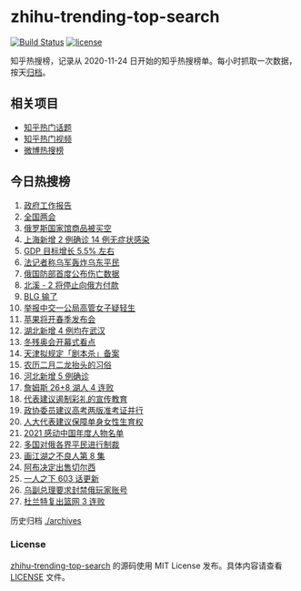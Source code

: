 # zhihu-trending-top-search

[![Build Status](https://github.com/justjavac/zhihu-trending-top-search/workflows/ci/badge.svg?branch=main)](https://github.com/justjavac/zhihu-trending-top-search/actions)
[![license](https://img.shields.io/github/license/justjavac/zhihu-trending-top-search)](https://github.com/justjavac/zhihu-trending-top-search/blob/main/LICENSE)

知乎热搜榜，记录从 2020-11-24 日开始的知乎热搜榜单。每小时抓取一次数据，按天[归档](./archives)。

## 相关项目

- [知乎热门话题](https://github.com/justjavac/zhihu-trending-hot-questions)
- [知乎热门视频](https://github.com/justjavac/zhihu-trending-hot-video)
- [微博热搜榜](https://github.com/justjavac/weibo-trending-hot-search)

## 今日热搜榜

<!-- BEGIN -->
<!-- 最后更新时间 Sat Mar 05 2022 11:09:35 GMT+0800 (China Standard Time) -->

1. [政府工作报告](https://www.zhihu.com/search?q=政府工作报告)
1. [全国两会](https://www.zhihu.com/search?q=两会)
1. [俄罗斯国家馆商品被买空](https://www.zhihu.com/search?q=俄罗斯国家馆商品卖空)
1. [上海新增 2 例确诊 14 例无症状感染](https://www.zhihu.com/search?q=上海疫情)
1. [GDP 目标增长 5.5% 左右](https://www.zhihu.com/search?q=gdp)
1. [法记者称乌军轰炸乌东平民](https://www.zhihu.com/search?q=法记者称乌军轰炸乌东平民)
1. [俄国防部首度公布伤亡数据](https://www.zhihu.com/search?q=俄乌冲突伤亡数据)
1. [北溪 - 2 将停止向俄方付款](https://www.zhihu.com/search?q=北溪-2)
1. [BLG 输了](https://www.zhihu.com/search?q=blg)
1. [举报中交一公局高管女子疑轻生](https://www.zhihu.com/search?q=举报中交一公局高管女子疑轻生)
1. [苹果将开春季发布会](https://www.zhihu.com/search?q=苹果春季发布会)
1. [湖北新增 4 例均在武汉](https://www.zhihu.com/search?q=湖北疫情)
1. [冬残奥会开幕式看点](https://www.zhihu.com/search?q=冬残奥会开幕式)
1. [天津拟规定「剧本杀」备案](https://www.zhihu.com/search?q=剧本杀)
1. [农历二月二龙抬头的习俗](https://www.zhihu.com/search?q=龙抬头)
1. [河北新增 5 例确诊](https://www.zhihu.com/search?q=河北疫情)
1. [詹姆斯 26+8 湖人 4 连败](https://www.zhihu.com/search?q=湖人)
1. [代表建议遏制彩礼的宣传教育](https://www.zhihu.com/search?q=遏制高额彩礼的宣传教育)
1. [政协委员建议高考两版准考证并行](https://www.zhihu.com/search?q=高考纸版电子版准考证并行)
1. [人大代表建议保障单身女性生育权](https://www.zhihu.com/search?q=保障单身女性生育权)
1. [2021 感动中国年度人物名单](https://www.zhihu.com/search?q=感动中国年度人物)
1. [多国对俄各界平民进行制裁](https://www.zhihu.com/search?q=各界制裁俄罗斯)
1. [画江湖之不良人第 8 集](https://www.zhihu.com/search?q=画江湖之不良人)
1. [阿布决定出售切尔西](https://www.zhihu.com/search?q=切尔西)
1. [一人之下 603 话更新](https://www.zhihu.com/search?q=一人之下)
1. [乌副总理要求封禁俄玩家账号](https://www.zhihu.com/search?q=游戏账号)
1. [杜兰特复出篮网 3 连败](https://www.zhihu.com/search?q=篮网)

<!-- END -->

历史归档 [./archives](./archives)

### License

[zhihu-trending-top-search](https://github.com/justjavac/zhihu-trending-top-search)
的源码使用 MIT License 发布。具体内容请查看 [LICENSE](./LICENSE) 文件。

